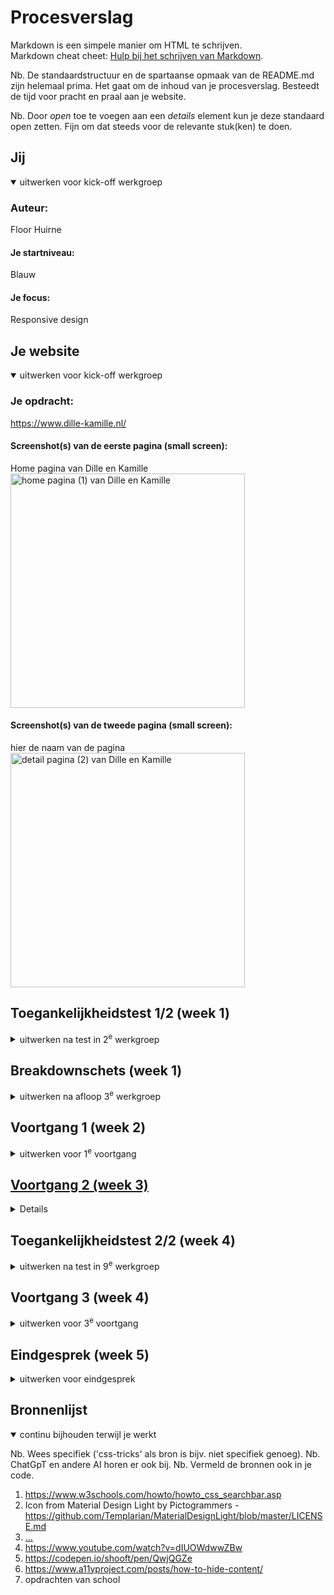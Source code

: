 # Procesverslag
Markdown is een simpele manier om HTML te schrijven.  
Markdown cheat cheet: [Hulp bij het schrijven van Markdown](https://github.com/adam-p/markdown-here/wiki/Markdown-Cheatsheet).

Nb. De standaardstructuur en de spartaanse opmaak van de README.md zijn helemaal prima. Het gaat om de inhoud van je procesverslag. Besteedt de tijd voor pracht en praal aan je website.

Nb. Door *open* toe te voegen aan een *details* element kun je deze standaard open zetten. Fijn om dat steeds voor de relevante stuk(ken) te doen.





## Jij

<details open>
  <summary>uitwerken voor kick-off werkgroep</summary>

  ### Auteur:
  Floor Huirne

  #### Je startniveau:
  Blauw 

  #### Je focus:
  Responsive design
 
</details>





## Je website

<details open>
  <summary>uitwerken voor kick-off werkgroep</summary>

  ### Je opdracht:
  https://www.dille-kamille.nl/ 

  #### Screenshot(s) van de eerste pagina (small screen): 
  Home pagina van Dille en Kamille
  <img src="readme-images/homePagina.png" width="375px" alt="home pagina (1) van Dille en Kamille">
  
  #### Screenshot(s) van de tweede pagina (small screen):
  hier de naam van de pagina  
  <img src="readme-images/pagina2.png" width="375px" alt="detail pagina (2) van Dille en Kamille">
 
</details>



## Toegankelijkheidstest 1/2 (week 1)

<details>
  <summary>uitwerken na test in 2<sup>e</sup> werkgroep</summary>

  ### Bevindingen
  Lijst met je bevindingen die in de test naar voren kwamen:
  Headers: 
  _ De meeste headers worden gelezen, dus dat is top!
  - Structuur is wel logisch, het is me niet overal duidelijk wat ik er kan verwachten. Zo bij het stukje 'warm wonen' zou ik niet weten wat er mee bedoeld wordt. 
  - bij Tips & Inspiratie leest hij de tekst uit en geeft hij de linkjes aan.
  - Daarna vindt hij geen headers meer, terwijl er nog wel een section/ article staat met 'wordt member'
  Links:
  - Bijna alle links worden omschreven
  - ook in de navigatie worden alle 'hoofd' links benoemd, maar ook gelijk alle die eronder vallen
  - bij de section over de belangrijke waarschuwing, zou ik dat ook in de link neerzetten, zodat je weet dat je dan daar meer informatie over krijgt.
  - bekijk meer wordt goed uitgesproken ook met "groter dan", wellicht zou je hier kunnen zetten wat je dan meer krijgt te zien
  - In de section van Welkom bij Dille en kamille, staan links in de tekst verwerkt, niet alle links worden hier benoemd (tijdloze, natuurlijke & seizoenscollectie)
  - Bij tips en inspiratie wordt alle tekst voor gelezen en is het ook een link. Ergens wel heel fijn, omdat je gelijk weet waar de link over gaat, alleen moet je wel veel luisteren
  - Word member wordt nu wel meegelezen, de header alleen niet.
  - Bekijk alle 56 winkels vind ik een duidelijke link, je weet gelijk wat je krijgt als je op de link krijgt.
  - voor derest worden, op een paar na, alle links voorgelezen, dus dat is top!

Toegankelijkheid
  contrast ratio = richtlijn hoe groot deze moet zijn: 
  - Normale tekst: 4.5 : 1
  - Headings: 3 : 1

Ik heb ook gekeken of dille en kamille zich met de toegankelijkheid bezig houdt
screenreaders dus wel, zoals eerder bekeken. 
maaarrrr: 
dark modus, increase contrast en reduce motion, werkte niet. Dus hier zou ik nog wel mee bezig kunnen gaan! 

</details>



## Breakdownschets (week 1)

<details>
  <summary>uitwerken na afloop 3<sup>e</sup> werkgroep</summary>

  ### de hele pagina: 
  <img src="readme-images/breakdownHomePagina.jpg" width="375px" alt="breakdown van de hele pagina">

  ### dynamisch deel (bijv menu): 
  <img src="readme-images/breakdownMenu.jpg" width="375px" alt="breakdown van een dynamisch deel">

  ### wellicht nog een dynamisch deel (bijv filter): 
  <img src="readme-images/breakdownHulp.jpg" width="375px" alt="breakdown van nog een dynamisch deel">

</details>





## Voortgang 1 (week 2)

<details>
  <summary>uitwerken voor 1<sup>e</sup> voortgang</summary>

  ### Stand van zaken
  Ik liep iets achter, omdat ik in week 1/ begin deze week niet zoveel tijd had om er aan te zitten. In deze week heb ik dat proberen recht te trekken. Met het feedback moment had ik nog niet veel om te laten zien, maar ik ben sinds die les wel lekker bezig geweest! Zo heb ik geoefend met de grid garden. Ik ben daar tot niveau 24 gekomen, vanaf toen vond ik het te ingewikkeld. Ook heb ik de breakdown schets gemaakt en op basis daarvan begonnen aan mijn HTML. Ik hoop hier de volgende les feedback op te ontvangen. Van anderen heb ik wel veel geleerd ook! 
  hier dit ging goed & dit was lastig (neem ook screenshots op van delen van je website en code)


  ### Agenda voor meeting
  samen met je groepje opstellen

  | student 1      | student 2          | student 3    | student 4        |
  | ---            | ---                | ---          | ---              |
  | dit bespreken  | en dit             | en ik dit    | en dan ik dat    |
  | en dat ook nog | dit als er tijd is | nog een punt | dit wil ik zeker |
  | ...            | ...                | ...          | ...              |


  ### Verslag van meeting
  hier na afloop snel de uitkomsten van de meeting vastleggen
- werk aan de winkel!
- goed de breakdownschets maken, dit is fijn om te hebben voordat ik aan de HTML begin.
- mocht de titel van je site geen H1 hebben, is het fijn om een visual hidden code toe te voegen, zodat je screenreader het wel kan voorlezen.
- we hebben gekeken hoe je de <nav> balk het beste kan neerzetten in de HTML, zo is het bij mijn site zo dat ik een hamburger menu heb, profiel link, logo img & een winkelmand lijnk heb. Om de code dan zo netjes mogelijk te houden, is het handig om de 'belangrijkste' navigatie als lists onder elkaar te zetten, en de minder belangrijke (profiel/ winkelmandje) als <a href> te zetten.
- Voor derest is het belangrijk dat ik bij de volgende voortgangsgesprek veel heb, zodat ik goed op schema blijf!

</details>





## Voortgang 2 (week 3)

<details>
  <summary>uitwerken voor 2<sup>e</sup> voortgang</summary>

  ### Stand van zaken
  Ik begon met het html schrijven, tijdens het schrijven heb ik meerdere keren de code herschreven, zo had ik een veel sections in het begin, terwijl dit ook ul mocht zijn. Dit heb ik dus ook aangepast. Ook zijn veel van de cards volledige linkjes, deze heb ik er daardoor ook in gezet. Ook heb ik voor: /readme-images/veiligheidswaarschuwing.png. een hidden heading toegevoegd, zodat het voor de screen reader ook te lezen is. 
 (neem ook screenshots op van delen van je website en code)


  ### Agenda voor meeting
  samen met je groepje opstellen

  | student 1      | student 2          | student 3    | student 4        |
  | ---            | ---                | ---          | ---              |
  | dit bespreken  | en dit             | en ik dit    | en dan ik dat    |
  | en dat ook nog | dit als er tijd is | nog een punt | dit wil ik zeker |
  | ...            | ...                | ...          | ...              |


  ### Verslag van meeting
  hier na afloop snel de uitkomsten van de meeting vastleggen

  - in het hamburger menu zit een ul met list items van de linkjes (nu heb ik alleen linkjes)
  - deze linkjes mogen evt verwijzen naar de tweede pagina zodra ik klaar ben -> leuke toevoeging :)
  - Voor de icoontjes in mijn hamburger menu/ searchbar is deze site handig: Icoontjes ->https://icones.js.org, je klikt op svg en zet de  code erin, je hoeft deze alleen te schalen.
  - Logo in de header mag als linkje ipv een nav.
  - Voor de cards, is semantisch correcter om eerst de header te zetten en daarna de img, ik heb nu eerst de img en dan de header.
  - Voor de Tips en inspiratie stuk heb ik sections, dit mag een ul worden.
  - Footer is alleen het witte gedeelte, de winkel locatie mag dus ook nog in de main.

</details>





## Toegankelijkheidstest 2/2 (week 4)

<details>
  <summary>uitwerken na test in 9<sup>e</sup> werkgroep</summary>

  ### Bevindingen
  Lijst met je bevindingen die in de test naar voren kwamen (geef ook aan wat er verbeterd is):

</details>





## Voortgang 3 (week 4)

<details>
  <summary>uitwerken voor 3<sup>e</sup> voortgang</summary>



  ### Stand van zaken
  De HTML van mijn eerste pagina ziet er goed uit, en zou graag hier feedback op willen. Ik heb ook een stukje 
  hier dit ging goed & dit was lastig. ook heb ik wat vragen over de responsive maken en het grid hoe ik dat kan gebruiken


  ### Verslag van meeting
  hier na afloop snel de uitkomsten van de meeting vastleggen

  * Cards li. Cards > a is alleen die linkjes oproepen in de css ipv main section li bijvoorbeeld kun je de class oproepen en met > a alle a's oproepen die in die class staan. 
  * H3 voor koffie etc omdat dit niet het 'belangrijkste' is van de pagina. 
  * Hamburger menu mag een nav met een list maken 
  * Img een linkje maken <img src="readme-images/Proces3.1 alt="foto van code">
  * Grids gebruiken voor het assortiment, deze in de mediaquery aanpassen naar 4 bij een groter scherm. 
  * Mediaquery om het responsive te maken
  * @media onderin je css bestand zodat de webpagina eerst de gehele pagina laadt, en dan de pagina aanpast aan het formaat scherm dat de gebruiker gebruikt. 

</details>





## Eindgesprek (week 5)

<details>
  <summary>uitwerken voor eindgesprek</summary>

  ### Je uitkomst - karakteristiek screenshots:
  <img src="readme-images/WK5.1" width="375px" alt="uitomst opdracht 1">
  <img src="readme-images/WK5.2" width="375px" alt="uitomst opdracht 1">
  <img src="readme-images/WK5.3" width="375px" alt="uitomst opdracht 1">


  ### Dit ging goed/Heb ik geleerd: 
  * Het maken van de header
  * Het maken van semantische HTML
  * Een background toevoegen
  * Grid gebruiken
  * Cards maken
  * Hoe ik met semantische HTML de order kan aanpassen met CSS
  * Hamburger menu
  * Caroussel maken




  ### Dit was lastig/Is niet gelukt:
  Ik heb nog niet alles af kunnen maken, zoals de footer en pagina 2. 
  Ook nog niet het hamburger menu vorm kunnen geven
  Responsive is ook nog niet gelukt
  Caroussel werkt, maar is qua vormgeving nog niet 1 op 1

</details>





## Bronnenlijst

<details open>
  <summary>continu bijhouden terwijl je werkt</summary>

  Nb. Wees specifiek ('css-tricks' als bron is bijv. niet specifiek genoeg). 
  Nb. ChatGpT en andere AI horen er ook bij.
  Nb. Vermeld de bronnen ook in je code.

  1. https://www.w3schools.com/howto/howto_css_searchbar.asp
  2. Icon from Material Design Light by Pictogrammers - https://github.com/Templarian/MaterialDesignLight/blob/master/LICENSE.md 
  3. [...](https://developer.mozilla.org/en-US/docs/Web/CSS/Layout_cookbook/Card )
  4. https://www.youtube.com/watch?v=dIUOWdwwZBw
  5. https://codepen.io/shooft/pen/QwjQGZe
  6. https://www.a11yproject.com/posts/how-to-hide-content/
  7. opdrachten van school

</details>
